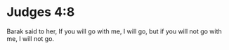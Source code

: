 # Judges 4:8

Barak said to her, If you will go with me, I will go, but if you will not go with me, I will not go.
